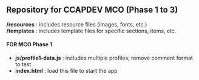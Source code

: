 ## Repository for CCAPDEV MCO (Phase 1 to 3)

**/resources** : includes resource files (images, fonts, etc.)  
**/templates** : includes template files for specific sections, items, etc.

#### FOR MCO Phase 1
+ **js/profile1-data.js** : includes multiple profiles; remove comment format to test
+ **index.html** : load this file to start the app